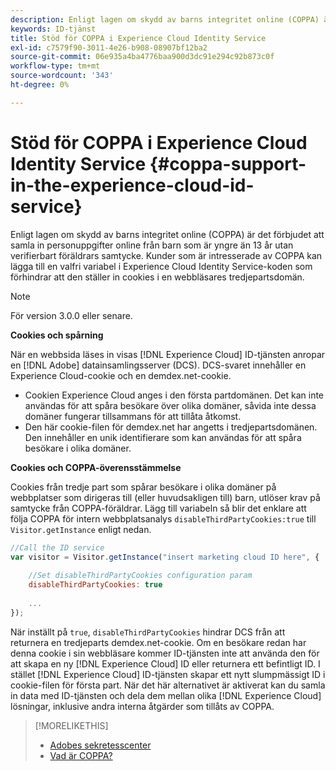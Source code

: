 ```yaml
---
description: Enligt lagen om skydd av barns integritet online (COPPA) är det förbjudet att samla in personuppgifter online från barn som är yngre än 13 år utan verifierbart föräldrars samtycke. Kunder som är intresserade av COPPA kan lägga till en valfri variabel i Experience Cloud Identity Service-koden som förhindrar att den ställer in cookies i en webbläsares tredjepartsdomän.
keywords: ID-tjänst
title: Stöd för COPPA i Experience Cloud Identity Service
exl-id: c7579f90-3011-4e26-b908-08907bf12ba2
source-git-commit: 06e935a4ba4776baa900d3dc91e294c92b873c0f
workflow-type: tm+mt
source-wordcount: '343'
ht-degree: 0%

---
```


# Stöd för COPPA i Experience Cloud Identity Service {#coppa-support-in-the-experience-cloud-id-service}

Enligt lagen om skydd av barns integritet online (COPPA) är det förbjudet att samla in personuppgifter online från barn som är yngre än 13 år utan verifierbart föräldrars samtycke. Kunder som är intresserade av COPPA kan lägga till en valfri variabel i Experience Cloud Identity Service-koden som förhindrar att den ställer in cookies i en webbläsares tredjepartsdomän.

>[!NOTE]
>
>För version 3.0.0 eller senare.

**Cookies och spårning**

När en webbsida läses in visas [!DNL Experience Cloud] ID-tjänsten anropar en [!DNL Adobe] datainsamlingsserver (DCS). DCS-svaret innehåller en Experience Cloud-cookie och en demdex.net-cookie.

* Cookien Experience Cloud anges i den första partdomänen. Det kan inte användas för att spåra besökare över olika domäner, såvida inte dessa domäner fungerar tillsammans för att tillåta åtkomst.
* Den här cookie-filen för demdex.net har angetts i tredjepartsdomänen. Den innehåller en unik identifierare som kan användas för att spåra besökare i olika domäner.

**Cookies och COPPA-överensstämmelse**

Cookies från tredje part som spårar besökare i olika domäner på webbplatser som dirigeras till (eller huvudsakligen till) barn, utlöser krav på samtycke från COPPA-föräldrar. Lägg till variabeln så blir det enklare att följa COPPA för intern webbplatsanalys `disableThirdPartyCookies:true` till `Visitor.getInstance` enligt nedan.

```js
//Call the ID service 
var visitor = Visitor.getInstance("insert marketing cloud ID here", { 
 
    //Set disableThirdPartyCookies configuration param 
    disableThirdPartyCookies: true 
 
    ... 
});
```

När inställt på `true`, `disableThirdPartyCookies` hindrar DCS från att returnera en tredjeparts demdex.net-cookie. Om en besökare redan har denna cookie i sin webbläsare kommer ID-tjänsten inte att använda den för att skapa en ny [!DNL Experience Cloud] ID eller returnera ett befintligt ID. I stället [!DNL Experience Cloud] ID-tjänsten skapar ett nytt slumpmässigt ID i cookie-filen för första part. När det här alternativet är aktiverat kan du samla in data med ID-tjänsten och dela dem mellan olika [!DNL Experience Cloud] lösningar, inklusive andra interna åtgärder som tillåts av COPPA.

>[!MORELIKETHIS]
>
>* [Adobes sekretesscenter](http://www.adobe.com/privacy.html)
>* [Vad är COPPA?](http://www.consumer.ftc.gov/articles/0031-protecting-your-childs-privacy-online#whatis)

